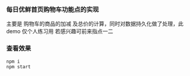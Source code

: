 ### 每日优鲜首页购物车功能点的实现 
主要是 购物车的商品的加减 及总价的计算，同时对数据持久化做了处理，此demo 仅个人练习用 若感兴趣可前来指点一二  
### 查看效果
```
npm i
npm start

```
